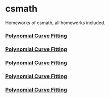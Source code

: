 # csmath
Homeworks of csmath, all homeworks included.
### [Polynomial Curve Fitting](hw1_curve_fitting/report01.pdf)
### [Polynomial Curve Fitting](hw2_pca/report02.pdf)
### [Polynomial Curve Fitting](hw3_mog/report03.pdf)
### [Polynomial Curve Fitting](hw4_lm/report04.pdf)
### [Polynomial Curve Fitting](hw5_svm/report05.pdf)